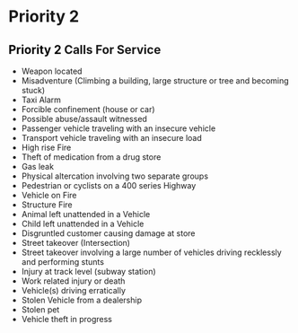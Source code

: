 # Priority 2


## <span style="background-color: ##ffa500"><span style="color:black">Priority 2</span></span> Calls For Service
- Weapon located
- Misadventure (Climbing a building, large structure or tree and becoming stuck)
- Taxi Alarm
- Forcible confinement (house or car)
- Possible abuse/assault witnessed
- Passenger vehicle traveling with an insecure vehicle
- Transport vehicle traveling with an insecure load
- High rise Fire
- Theft of medication from a drug store
- Gas leak
- Physical altercation involving two separate groups
- Pedestrian or cyclists on a 400 series Highway
- Vehicle on Fire
- Structure Fire
- Animal left unattended in a Vehicle
- Child left unattended in a Vehicle
- Disgruntled customer causing damage at store
- Street takeover (Intersection)
- Street takeover involving a large number of vehicles driving recklessly and performing stunts
- Injury at track level (subway station)
- Work related injury or death
- Vehicle(s) driving erratically
- Stolen Vehicle from a dealership
- Stolen pet
- Vehicle theft in progress